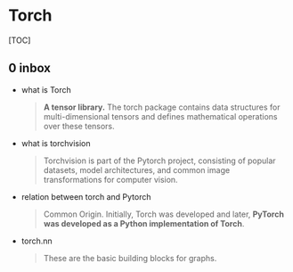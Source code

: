 # Torch

[TOC]

## 0 inbox

- what is Torch

  > **A tensor library.** The torch package contains data structures for multi-dimensional tensors and defines mathematical operations over these tensors. 

- what is torchvision

  > Torchvision is part of the Pytorch project, consisting of  popular datasets, model architectures, and common image transformations for computer vision.

- relation between torch and Pytorch

  > Common Origin. Initially, Torch was developed and later, **PyTorch was developed as a Python implementation of Torch**. 
  
- torch.nn

  > These are the basic building blocks for graphs.	 

